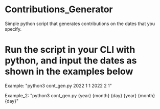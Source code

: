 # Contributions_Generator
Simple python script that generates contributions on the dates that you specify.

# Run the script in your CLI with python, and input the dates as shown in the examples below

Example: "python3 cont_gen.py 2022 1 1 2022 2 1"

Example_2: "python3 cont_gen.py {year} {month} {day} {year} {month} {day}"
